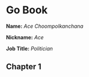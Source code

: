 # Go Book

**Name:** *Ace Choompolkanchana*

**Nickname:** *Ace*

**Job Title:** *Politician*

## Chapter 1